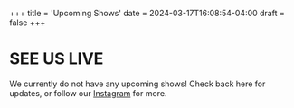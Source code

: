 +++
title = 'Upcoming Shows'
date = 2024-03-17T16:08:54-04:00
draft = false
+++

# SEE US LIVE

We currently do not have any upcoming shows! Check back here for updates, or follow our [Instagram](https://www.instagram.com/soniclobster/) for more.